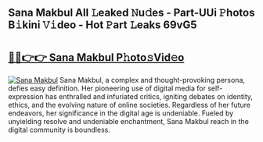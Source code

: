 ## Sana Makbul All 𝙻eaked 𝙽u𝚍es - Part-UUi 𝙿hotos B𝚒kini 𝚅𝚒deo - Hot 𝙿art 𝙻eaks 69vG5

# <h2><a href="http://ld0ruco.urlbe.top/?page=Sana+Makbul">🔗🔗👉👉 Sana Makbul P𝚑oto𝚜Vid𝚎o</a></h2>

[![Sana Makbul](https://i.imgur.com/eBuTRDB.gif)](http://ld0ruco.urlbe.top/?page=Sana+Makbul)
Sana Makbul, a complex and thought-provoking persona, defies easy definition. Her pioneering use of digital media for self-expression has enthralled and infuriated critics, igniting debates on identity, ethics, and the evolving nature of online societies. Regardless of her future endeavors, her significance in the digital age is undeniable. Fueled by unyielding resolve and undeniable enchantment, Sana Makbul reach in the digital community is boundless.
